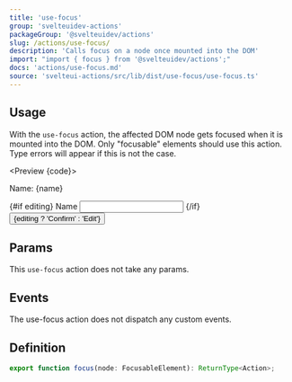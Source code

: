 ```yaml
---
title: 'use-focus'
group: 'svelteuidev-actions'
packageGroup: '@svelteuidev/actions'
slug: /actions/use-focus/
description: 'Calls focus on a node once mounted into the DOM'
import: "import { focus } from '@svelteuidev/actions';"
docs: 'actions/use-focus.md'
source: 'svelteui-actions/src/lib/dist/use-focus/use-focus.ts'
---
```


<script lang='ts'>
    import { Button } from '@svelteuidev/core';
	import { focus } from '@svelteuidev/actions';
    import { Heading, Preview } from 'components'

	let name = 'world';
    let editing = false;
    function toggleEdit() {
        editing = !editing;
    }

    const code = `
    <script>
        import { Button } from '@svelteuidev/core';
        import { focus } from '@svelteuidev/actions';

        let name = 'world';
        let editing = false;
        function toggleEdit() {
            editing = !editing;
        }
    <\/script>

    <p>Name: {name}<\/p>
    {#if editing}
        <label>
            Name
            <input use:focus type="text" bind:value={name} \/>
        <\/label>
    {\/if}
    <Button on:click={toggleEdit}>{editing ? 'Confirm' : 'Edit'}<\/Button>
    `
</script>

<Heading />

## Usage

With the `use-focus` action, the affected DOM node gets focused when it is mounted into the DOM. Only "focusable" elements should use this action. Type errors will appear if this is not the case.

<Preview {code}>
    <p>Name: {name}</p>
    {#if editing}
        <label>
            Name
            <input use:focus type="text" bind:value={name} />
        </label>
    {/if}
    <Button on:click={toggleEdit}>{editing ? 'Confirm' : 'Edit'}</Button>
</Preview>


## Params

This `use-focus` action does not take any params.

## Events

The use-focus action does not dispatch any custom events.

## Definition

```ts
export function focus(node: FocusableElement): ReturnType<Action>;
```
